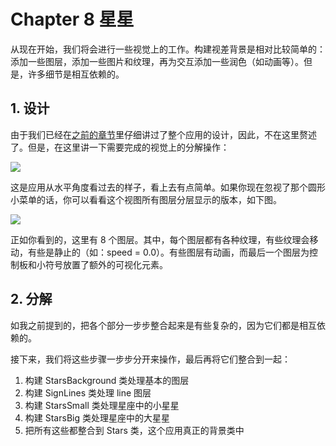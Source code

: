 # Chapter 8 星星

从现在开始，我们将会进行一些视觉上的工作。构建视差背景是相对比较简单的：添加一些图层，添加一些图片和纹理，再为交互添加一些润色（如动画等）。但是，许多细节是相互依赖的。

## 1. 设计

由于我们已经在[之前的章节](http://www.c4ios.com/cosmos/8-stars/.%20)里仔细讲过了整个应用的设计，因此，不在这里赘述了。但是，在这里讲一下需要完成的视觉上的分解操作：

![](http://www.c4ios.com/images/cosmos/8/01.png)

这是应用从水平角度看过去的样子，看上去有点简单。如果你现在忽视了那个圆形小菜单的话，你可以看看这个视图所有图层分层显示的版本，如下图。

![](http://www.c4ios.com/images/cosmos/8/02.png)

正如你看到的，这里有 8 个图层。其中，每个图层都有各种纹理，有些纹理会移动，有些是静止的（如：speed = 0.0）。有些图层有动画，而最后一个图层为控制板和小符号放置了额外的可视化元素。

## 2. 分解

如我之前提到的，把各个部分一步步整合起来是有些复杂的，因为它们都是相互依赖的。

接下来，我们将这些步骤一步步分开来操作，最后再将它们整合到一起：

1. 构建 StarsBackground 类处理基本的图层
2. 构建 SignLines 类处理 line 图层
3. 构建 StarsSmall 类处理星座中的小星星
4. 构建 StarsBig 类处理星座中的大星星
5. 把所有这些都整合到 Stars 类，这个应用真正的背景类中

